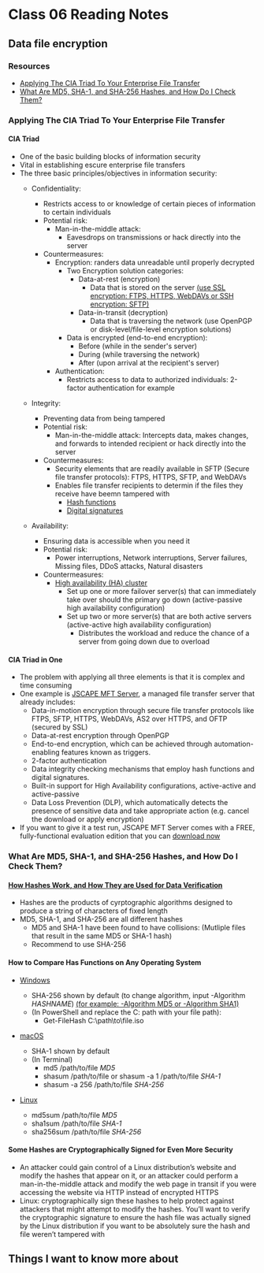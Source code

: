 # Class 06 Reading Notes

## Data file encryption

### Resources

- [Applying The CIA Triad To Your Enterprise File Transfer](https://www.jscape.com/blog/implementing-the-cia-triad-when-transferring-files-through-the-internet)
- [What Are MD5, SHA-1, and SHA-256 Hashes, and How Do I Check Them?](https://www.howtogeek.com/67241/htg-explains-what-are-md5-sha-1-hashes-and-how-do-i-check-them/)

### Applying The CIA Triad To Your Enterprise File Transfer

#### CIA Triad

- One of the basic building blocks of information security
- Vital in establishing escure enterprise file transfers
- The three basic principles/objectives in information security:
  - Confidentiality:
    - Restricts access to or knowledge of certain pieces of information to certain individuals
    - Potential risk:
      - Man-in-the-middle attack:
        - Eavesdrops on transmissions or hack directly into the server
    - Countermeasures:
      - Encryption: randers data unreadable until properly decrypted
        - Two Encryption solution categories:
          - Data-at-rest (encryption)
            - Data that is stored on the server [(use SSL encryption: FTPS, HTTPS, WebDAVs or SSH encryption: SFTP)](https://www.jscape.com/blog/ssl-vs-ssh-simplified)
          - Data-in-transit (decryption)
            - Data that is traversing the network (use OpenPGP or disk-level/file-level encryption solutions)
        - Data is encrypted (end-to-end encryption):
          - Before (while in the sender's server)
          - During (while traversing the network)
          - After (upon arrival at the recipient's server)
      - Authentication:
        - Restricts access to data to authorized individuals: 2-factor authentication for example

  - Integrity:
    - Preventing data from being tampered
    - Potential risk:
      - Man-in-the-middle attack: Intercepts data, makes changes, and forwards to intended recipient or hack directly into the server
    - Countermeasures:
      - Security elements that are readily available in SFTP (Secure file transfer protocols): FTPS, HTTPS, SFTP, and WebDAVs
      - Enables file transfer recipients to determin if the files they receive have beemn tampered with
        - [Hash functions](https://www.jscape.com/blog/understanding-hashing)
        - [Digital signatures](https://www.jscape.com/blog/what-is-a-digital-signature)

  - Availability:
    - Ensuring data is accessible when you need it
    - Potential risk:
      - Power interruptions, Network interruptions, Server failures, Missing files, DDoS attacks, Natural disasters
    - Countermeasures:
      - [High availability (HA) cluster](https://www.jscape.com/blog/active-active-vs-active-passive-high-availability-cluster)
        - Set up one or more failover server(s) that can immediately take over should the primary go down (active-passive high availability configuration)
        - Set up two or more server(s) that are both active servers (active-active high availability configuration)
          - Distributes the workload and reduce the chance of a server from going down due to overload

#### CIA Triad in One

- The problem with applying all three elements is that it is complex and time consuming
- One example is [JSCAPE MFT Server](https://www.jscape.com/products/file-transfer-servers/jscape-mft-server), a managed file transfer server that already includes:
  - Data-in-motion encryption through secure file transfer protocols like FTPS, SFTP, HTTPS, WebDAVs, AS2 over HTTPS, and OFTP (secured by SSL)
  - Data-at-rest encryption through OpenPGP
  - End-to-end encryption, which can be achieved through automation-enabling features known as triggers.
  - 2-factor authentication
  - Data integrity checking mechanisms that employ hash functions and digital signatures.
  - Built-in support for High Availability configurations, active-active and active-passive
  - Data Loss Prevention (DLP), which automatically detects the presence of sensitive data and take appropriate action (e.g. cancel the download or apply encryption)
- If you want to give it a test run, JSCAPE MFT Server comes with a FREE, fully-functional evaluation edition that you can [download now](https://www.jscape.com/download-jscape-mft-server?__hstc=&__hssc=&hsCtaTracking=bc0b30b7-ff62-4084-b0f6-2fd6dd7b611e%7C8a2284f9-c213-417a-8269-aa4df7608474)

### What Are MD5, SHA-1, and SHA-256 Hashes, and How Do I Check Them?

#### [How Hashes Work, and How They are Used for Data Verification](https://www.howtogeek.com/wp-content/uploads/2017/02/img_5894fd26536fe.png?trim=1,1&bg-color=000&pad=1,1)

- Hashes are the products of cyrptographic algorithms designed to produce a string of characters of fixed length
- MD5, SHA-1, and SHA-256 are all different hashes
  - MD5 and SHA-1 have been found to have collisions: (Mutliple files that result in the same MD5 or SHA-1 hash)
  - Recommend to use SHA-256

#### How to Compare Has Functions on Any Operating System

- [Windows](https://www.howtogeek.com/wp-content/uploads/2017/02/img_5894fdeca4031.png?trim=1,1&bg-color=000&pad=1,1)
  - SHA-256 shown by default (to change algorithm, input -Algorithm *HASHNAME*) [(for example: -Algorithm MD5 or -Algorithm SHA1)](https://www.howtogeek.com/wp-content/uploads/2017/02/img_5894fe1cde185.png?trim=1,1&bg-color=000&pad=1,1)
  - (In PowerShell and replace the C: path with your file path):
    - Get-FileHash C:\path\to\file.iso

- [macOS](https://www.howtogeek.com/wp-content/uploads/2017/02/img_5894fc9b9b5f8.png?trim=1,1&bg-color=000&pad=1,1)
  - SHA-1 shown by default
  - (In Terminal)
    - md5 /path/to/file *MD5*
    - shasum /path/to/file or shasum -a 1 /path/to/file *SHA-1*
    - shasum -a 256 /path/to/file *SHA-256*

- [Linux](https://www.howtogeek.com/wp-content/uploads/2017/02/img_5894fc0e80b69.png?trim=1,1&bg-color=000&pad=1,1)
  - md5sum /path/to/file *MD5*
  - sha1sum /path/to/file *SHA-1*
  - sha256sum /path/to/file *SHA-256*

#### Some Hashes are Cryptographically Signed for Even More Security

- An attacker could gain control of a Linux distribution’s website and modify the hashes that appear on it, or an attacker could perform a man-in-the-middle attack and modify the web page in transit if you were accessing the website via HTTP instead of encrypted HTTPS
- Linux: cryptographically sign these hashes to help protect against attackers that might attempt to modify the hashes. You’ll want to verify the cryptographic signature to ensure the hash file was actually signed by the Linux distribution if you want to be absolutely sure the hash and file weren’t tampered with

## Things I want to know more about
